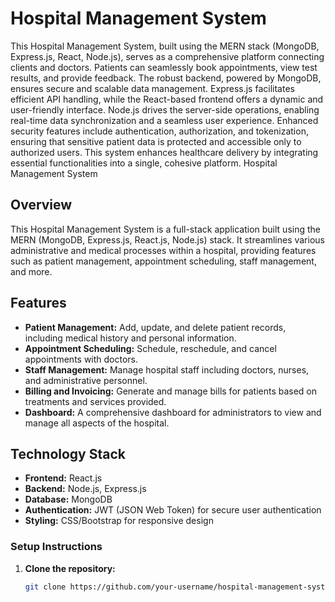 

# Hospital Management System

This Hospital Management System, built using the MERN stack (MongoDB, Express.js, React, Node.js), serves as a comprehensive platform connecting clients and doctors. Patients can seamlessly book appointments, view test results, and provide feedback. The robust backend, powered by MongoDB, ensures secure and scalable data management. Express.js facilitates efficient API handling, while the React-based frontend offers a dynamic and user-friendly interface. Node.js drives the server-side operations, enabling real-time data synchronization and a seamless user experience. Enhanced security features include authentication, authorization, and tokenization, ensuring that sensitive patient data is protected and accessible only to authorized users. This system enhances healthcare delivery by integrating essential functionalities into a single, cohesive platform.
Hospital Management System

## Overview

This Hospital Management System is a full-stack application built using the MERN (MongoDB, Express.js, React.js, Node.js) stack. It streamlines various administrative and medical processes within a hospital, providing features such as patient management, appointment scheduling, staff management, and more.

## Features

- **Patient Management:** Add, update, and delete patient records, including medical history and personal information.
- **Appointment Scheduling:** Schedule, reschedule, and cancel appointments with doctors.
- **Staff Management:** Manage hospital staff including doctors, nurses, and administrative personnel.
- **Billing and Invoicing:** Generate and manage bills for patients based on treatments and services provided.
- **Dashboard:** A comprehensive dashboard for administrators to view and manage all aspects of the hospital.

## Technology Stack

- **Frontend:** React.js
- **Backend:** Node.js, Express.js
- **Database:** MongoDB
- **Authentication:** JWT (JSON Web Token) for secure user authentication
- **Styling:** CSS/Bootstrap for responsive design



### Setup Instructions

1. **Clone the repository:**

   ```bash
   git clone https://github.com/your-username/hospital-management-system.git
